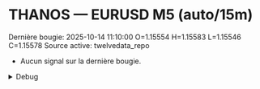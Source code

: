 # THANOS — EURUSD M5 (auto/15m)
Dernière bougie: 2025-10-14 11:10:00  O=1.15554  H=1.15583  L=1.15546  C=1.15578
Source active: twelvedata_repo

- Aucun signal sur la dernière bougie.

<details><summary>Debug</summary>

- TD_API_KEY manquant.

</details>